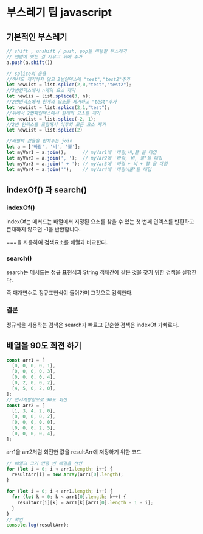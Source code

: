 # 부스레기 팁 javascript

## 기본적인 부스레기

```javascript
// shift , unshift / push, pop을 이용한 부스레기
// 맨압에 있는 걸 지우고 뒤에 추가 
a.push(a.shift())

// splice의 응용
//하나도 제거하지 않고 2번인덱스에 "test","test2"추가
let newList = list.splice(2,0,"test","test2");
//3번인덱스에서 n개의 요소 제거
let newLis = list.splice(3, n);
//2번인덱스에서 한개의 요소를 제거하고 "test"추가
let newList = list.splice(2,1,"test");
//뒤에서 2번째인덱스에서 한개의 요소를 제거
let newList = list.splice(-2, 1);
//2번 인덱스를 포함해서 이후의 모든 요소 제거
let newList = list.splice(2)

//배열의 값들을 합쳐주는 join
let a = ['바람', '비', '불'];
let myVar1 = a.join();      // myVar1에 '바람,비,불'을 대입
let myVar2 = a.join(', ');  // myVar2에 '바람, 비, 불'을 대입
let myVar3 = a.join(' + '); // myVar3에 '바람 + 비 + 불'을 대입
let myVar4 = a.join('');    // myVar4에 '바람비불'을 대입
```



## indexOf() 과 search()

### indexOf()

indexOf는 메서드는 배열에서 지정된 요소를 찾을 수 있는 첫 번째 인덱스를 반환하고 존재하지 않으면 -1을 반환합니다.

 ===을 사용하여 검색요소를 배열과 비교한다.

### search()

search는 메서드는 정규 표현식과 String 객체간에 같은 것을 찾기
위한 검색을 실행한다.

즉 매개변수로 정규표현식이 들어가며 그것으로 검색한다.

### 결론

정규식을 사용하는 검색은 search가 빠르고 단순한 검색은 indexOf 가빠르다.



## 배열을 90도 회전 하기

```javascript
const arr1 = [
  [0, 0, 0, 0, 1],
  [0, 0, 0, 0, 3],
  [0, 0, 0, 0, 4],
  [0, 2, 0, 0, 2],
  [4, 5, 0, 2, 0],
];
// 반시계방향으로 90도 회전
const arr2 = [
  [1, 3, 4, 2, 0],
  [0, 0, 0, 0, 2],
  [0, 0, 0, 0, 0],
  [0, 0, 0, 2, 5],
  [0, 0, 0, 0, 4],
];
```

arr1을 arr2처럼 회전한 값을 resultArr에 저장하기 위한 코드

```javascript
// 배열의 크기 만큼 빈 배열을 선언
for (let i = 0; i < arr1.length; i++) {
  resultArr[i] = new Array(arr1[0].length);
}

for (let i = 0; i < arr1.length; i++) {
  for (let k = 0; k < arr1[0].length; k++) {
    resultArr[i][k] = arr1[k][arr1[0].length - 1 - i];
  }
}
// 확인
console.log(resultArr);
```

